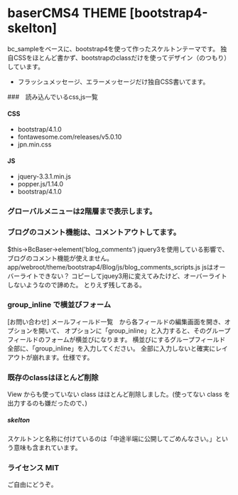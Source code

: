 # baserCMS4 THEME [bootstrap4-skelton]

bc_sampleをベースに、bootstrap4を使って作ったスケルトンテーマです。
独自CSSをほとんど書かず、bootstrapのclassだけを使ってデザイン（のつもり）しています。
* フラッシュメッセージ、エラーメッセージだけ独自CSS書いてます。


###　読み込んでいるcss,js一覧

#### CSS
- bootstrap/4.1.0
- fontawesome.com/releases/v5.0.10
- jpn.min.css

#### JS
- jquery-3.3.1.min.js
- popper.js/1.14.0
- bootstrap/4.1.0


### グローバルメニューは2階層まで表示します。


### ブログのコメント機能は、コメントアウトしてます。
$this->BcBaser->element('blog_comments')
jquery3を使用している影響で、ブログのコメント機能が使えません。
app/webroot/theme/bootstrap4/Blog/js/blog_comments_scripts.js
jsはオーバーライトできない？
コピーしてjquey3用に変えてみたけど、オーバーライトしないようなので諦めた。
とりえず残してある。


### group_inline で横並びフォーム
[お問い合わせ] メールフィールド一覧　から各フィールドの編集画面を開き、オプションを開いて、
オプションに「group_inline」と入力すると、そのグループフィールドのフォームが横並びになります。
横並びにするグループフィールド全部に、「group_inline」を入力してください。
全部に入力しないと確実にレイアウトが崩れます。仕様です。


### 既存のclassはほとんど削除
View からも使っていない class はほとんど削除しました。(使ってない class を出力するのも嫌だったので、)


##### skelton
スケルトンと名称に付けているのは「中途半端に公開してごめんなさい。」という意味も含まれています。


### ライセンス MIT
ご自由にどうぞ。
